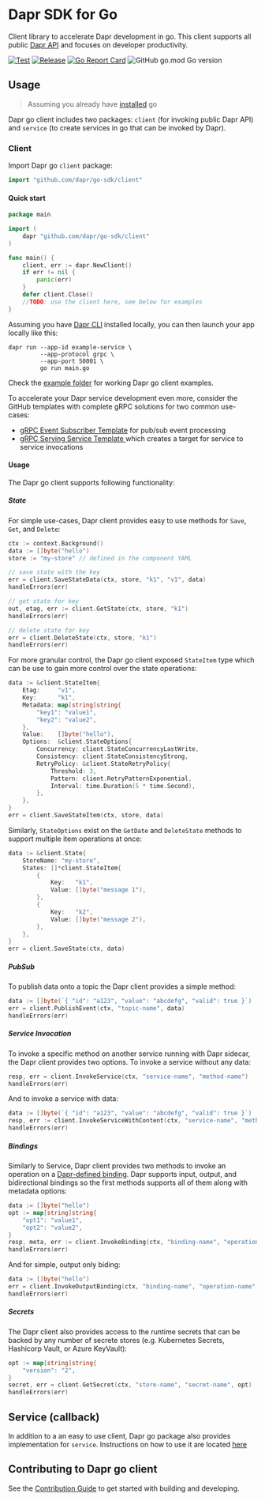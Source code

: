 # Dapr SDK for Go

Client library to accelerate Dapr development in go. This client supports all public [Dapr API](https://github.com/dapr/docs/tree/master/reference/api) and focuses on developer productivity. 

[![Test](https://github.com/dapr/go-sdk/workflows/Test/badge.svg)](https://github.com/dapr/go-sdk/actions?query=workflow%3ATest) [![Release](https://github.com/dapr/go-sdk/workflows/Release/badge.svg)](https://github.com/dapr/go-sdk/actions?query=workflow%3ARelease) [![Go Report Card](https://goreportcard.com/badge/github.com/dapr/go-sdk)](https://goreportcard.com/report/github.com/dapr/go-sdk) ![GitHub go.mod Go version](https://img.shields.io/github/go-mod/go-version/dapr/go-sdk)

## Usage

> Assuming you already have [installed](https://golang.org/doc/install) go

Dapr go client includes two packages: `client` (for invoking public Dapr API) and `service` (to create services in go that can be invoked by Dapr). 

### Client 

Import Dapr go `client` package:

```go
import "github.com/dapr/go-sdk/client"
```

#### Quick start

```go
package main

import (
    dapr "github.com/dapr/go-sdk/client"
)

func main() {
    client, err := dapr.NewClient()
    if err != nil {
        panic(err)
    }
    defer client.Close()
    //TODO: use the client here, see below for examples 
}
```

Assuming you have [Dapr CLI](https://github.com/dapr/docs/blob/master/getting-started/environment-setup.md) installed locally, you can then launch your app locally like this:

```shell
dapr run --app-id example-service \
         --app-protocol grpc \
         --app-port 50001 \
         go run main.go
```

Check the [example folder](./example) for working Dapr go client examples.

To accelerate your Dapr service development even more, consider the GitHub templates with complete gRPC solutions for two common use-cases:

* [gRPC Event Subscriber Template](https://github.com/mchmarny/dapr-grpc-event-subscriber-template) for pub/sub event processing 
* [gRPC Serving Service Template ](https://github.com/mchmarny/dapr-grpc-service-template) which creates a target for service to service invocations 


#### Usage

The Dapr go client supports following functionality: 

##### State 

For simple use-cases, Dapr client provides easy to use methods for `Save`, `Get`, and `Delete`: 

```go
ctx := context.Background()
data := []byte("hello")
store := "my-store" // defined in the component YAML 

// save state with the key
err = client.SaveStateData(ctx, store, "k1", "v1", data)
handleErrors(err)

// get state for key
out, etag, err := client.GetState(ctx, store, "k1")
handleErrors(err)

// delete state for key
err = client.DeleteState(ctx, store, "k1")
handleErrors(err)
```

For more granular control, the Dapr go client exposed `StateItem` type which can be use to gain more control over the state operations:

```go     
data := &client.StateItem{
    Etag:     "v1",
    Key:      "k1",
    Metadata: map[string]string{
        "key1": "value1",
        "key2": "value2",
    },
    Value:    []byte("hello"),
    Options:  &client.StateOptions{
        Concurrency: client.StateConcurrencyLastWrite,
        Consistency: client.StateConsistencyStrong,
        RetryPolicy: &client.StateRetryPolicy{
            Threshold: 3,
            Pattern: client.RetryPatternExponential,
            Interval: time.Duration(5 * time.Second),
        },
    },
}
err = client.SaveStateItem(ctx, store, data)
```

Similarly, `StateOptions` exist on the `GetDate` and `DeleteState` methods to support multiple item operations at once:

```go 
data := &client.State{
    StoreName: "my-store",
    States: []*client.StateItem{
        {
            Key:   "k1",
            Value: []byte("message 1"),
        },
        {
            Key:   "k2",
            Value: []byte("message 2"),
        },
    },
}
err = client.SaveState(ctx, data)
```

##### PubSub 

To publish data onto a topic the Dapr client provides a simple method:

```go
data := []byte(`{ "id": "a123", "value": "abcdefg", "valid": true }`)
err = client.PublishEvent(ctx, "topic-name", data)
handleErrors(err)
```

##### Service Invocation 

To invoke a specific method on another service running with Dapr sidecar, the Dapr client provides two options. To invoke a service without any data:

```go 
resp, err = client.InvokeService(ctx, "service-name", "method-name") 
handleErrors(err)
``` 

And to invoke a service with data: 

```go 
data := []byte(`{ "id": "a123", "value": "abcdefg", "valid": true }`)
resp, err := client.InvokeServiceWithContent(ctx, "service-name", "method-name", "application/json", data)
handleErrors(err)
```

##### Bindings

Similarly to Service, Dapr client provides two methods to invoke an operation on a [Dapr-defined binding](https://github.com/dapr/docs/tree/master/concepts/bindings). Dapr supports input, output, and bidirectional bindings so the first methods supports all of them along with metadata options: 

```go
data := []byte("hello")
opt := map[string]string{
    "opt1": "value1",
    "opt2": "value2",
}
resp, meta, err := client.InvokeBinding(ctx, "binding-name", "operation-name", data, opt)
handleErrors(err)
```

And for simple, output only biding:

```go
data := []byte("hello")
err = client.InvokeOutputBinding(ctx, "binding-name", "operation-name", data)
handleErrors(err)
```

##### Secrets

The Dapr client also provides access to the runtime secrets that can be backed by any number of secrete stores (e.g. Kubernetes Secrets, Hashicorp Vault, or Azure KeyVault):

```go
opt := map[string]string{
    "version": "2",
}
secret, err = client.GetSecret(ctx, "store-name", "secret-name", opt)
handleErrors(err)
```

## Service (callback)

In addition to a an easy to use client, Dapr go package also provides implementation for `service`. Instructions on how to use it are located [here](./service/Readme.md)


## Contributing to Dapr go client 

See the [Contribution Guide](./CONTRIBUTING.md) to get started with building and developing.
